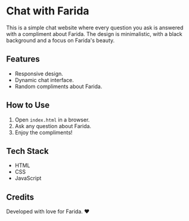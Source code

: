 # Chat with Farida

This is a simple chat website where every question you ask is answered with a compliment about Farida. The design is minimalistic, with a black background and a focus on Farida's beauty.

## Features
- Responsive design.
- Dynamic chat interface.
- Random compliments about Farida.

## How to Use
1. Open `index.html` in a browser.
2. Ask any question about Farida.
3. Enjoy the compliments!

## Tech Stack
- HTML
- CSS
- JavaScript

## Credits
Developed with love for Farida. ❤️
